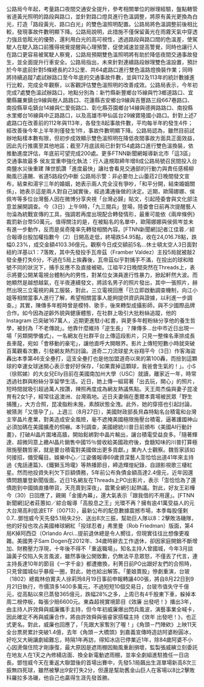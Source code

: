 公路局今年起，考量路口夜間交通安全提升，參考相關單位的辦理經驗，盤點轄管省道黃光照明的路段與路口，並針對路口燈具進行色溫調整，將原有黃光更換為白光，打造「路段黃光、路口白光」的雙色溫照明配置。公路局將色溫調整前後相比較，發現事故件數明顯下降。公路局說明，此措施不僅保留黃光在雨霧天氣中穿透力強且低眩光的優勢，還利用白光的高可視性，透過路段與路口間的色溫差，使駕駛人在駛入路口前獲得視覺提醒與心理預警，促使減速並提高警覺，同時也讓行人在路口更容易被駕駛人察覺，公路局預期雙色溫照明將有助於降低夜間交通事故發生，並全面提升行車安全。公路局指出，未來針對連續路段辦理雙色溫設置，預計於今年底前針對5條總長約23公里、共64處路口進行雙色溫路燈換裝作業；同時將持續追蹤7處試辦路口至今年底的交通事故件數，並與112及113年的統計數據進行比較，完成全年觀察，以客觀評估雙色溫照明的改善成效。公路局表示，今年初完成7處雙色溫試辦路口，地點分別為：新竹縣新豐鄉台15線與竹3鄉道路口、宜蘭縣羅東鎮台9線與樹人路路口、花蓮縣吉安鄉台9線與吉豐路三段667巷路口、南投縣草屯鎮台14線與仁愛街路口、彰化縣芬園鄉台14線與德興路路口、南投縣水里鄉台16線與中正路路口，以及高雄市甲仙區台29線寶隆國小路口。針對上述7處路口在改善前的112年與113年，各發生8起事故件數，平均每半年約發生4件；經改善後今年上半年則僅發生1件，事故件數明顯下降。公路局認為，雖然目前試辦地點樣本數有限，但初步成效顯示雙色溫照明在降低夜間事故方面具正面效益，因此先行推廣至其他地區；截至7月底該局已針對154處路口進行雙色溫換裝，依推動進度評估，年底前可望完成200處。更多FTNN新聞網報導新北市「這3區」交通事故最多 侯友宜重申強化執法：行人違規取締年增8成公路局號召民間投入台南鹽水災後重建 陳世凱讚「進度最快」讓社會看見交通部的行動力與責任感楊柳颱風已遠颺、省道5路段仍中斷 公路局示警：非必要勿上山蕾菈2日晚間發文宣布，結束和湯宇三年的婚姻，她表示兩人完全沒有爭吵，「和平分開，結束婚姻關係」，她表示這是兩人對自己誠實後，經過溝通後做的決定。近期，歐陽娜娜、侯佩岑等多位台灣藝人因在微博分享央視「台灣必歸」貼文，引起陸委會與文化部注意並展開調查。今（3日）上午9時，「九三閱兵」登場，陸委會日前再次提醒藝人勿淪為統戰宣傳的工具，強調若再度出現配合轉發情形，最重可能依《兩岸條例》裁罰新台幣50萬元。值得關注的是，在被點名的名單中，歐陽娜娜與侯佩岑並未有進一步動作，反而是吳奇隆率先轉發相關內容。[FTNN新聞網]記者江佳蓉／綜合報導台股加權指數今（2）日開高走低，終場跌54.95點，收在24,016.78點，跌幅0.23%，成交金額4103.36億元。觀察今日成交額前5名...休士頓太空人3日面對紐約洋基以1：7落敗，其中先發投手瓦帝茲（Framber Valdez）主投5局就被敲2發全壘打失6分，不過在5局上挨轟後，瓦帝茲似乎對捕手不滿，在投出的球和暗號不同的狀況下，捕手反應不及直接被砸。江祖平2日晚間突然在Threads上，表示將要公開某電視台體制內的男性，對某位女演員進行性暴力，掀起軒然大波。而她顯然是越想越氣，在半夜連續發文，將該名男子的照片發出，其中一張照片，赫然出現三立電視的員工服裝，對此，三立電視回應「已立即啟動調查機制，向江小姐等相關當事人進行了解，希望相關當事人能夠提供資訊與證據，以利進一步調查。」其實，陳傳多年輕時曾是模特、歌手，後來轉型成攝影師，與不少國際品牌合作。如今因為逆齡外貌與健康體態，在社群上吸引大批粉絲追蹤，他的Instagram 已突破167萬人，近期更進駐小紅書，與更多年輕粉絲分享他的養生哲學，被封為「不老傳說」。他靠什麼維持「逆生長」？陳傳多...台中市近日出現一場「另類開學儀式」，一名網友在社群平台上傳這段影片，只見一整條名車排成長長車龍，宛如「會移動的豪宅」，讓他直呼大開眼界。影片上傳短短數小時就突破百萬觀看次數，引發網友熱烈討論。道奇二刀流球星大谷翔平今（3日）作客海盜轟出本季第46支全壘打，這支全壘打也是他加盟道奇以來的第100轟，而撿到這顆球的幸運女球迷開心表示會好好保存，「如果賣掉這顆球，我爸會生氣的！」。小S（徐熙娣）的大女兒Elly目前在美國南加州大學（USC）就讀，離家近一年，時常透過社群與粉絲分享留學生活。近日，她上傳一組寫著「出去玩，開心」的照片，短時間就吸引超過萬人按讚，辣照再度成為網友熱議焦點。天王周杰倫與妻子昆凌育有2女1子，經常往返澳洲、台灣兩地。近日夫妻倆在墨爾本賣場被民眾「野生捕獲」，大方合照，昆凌脂粉未施，素顏狀態全洩。此外，她的穿搭也引起討論，被猜測「又懷孕了」。上週三（8月27日），美國財政部長貝森特點名台積電和台灣主宰晶片產業，對美造成安全風險，毫不遮掩美國極限施壓台積電，逼著護國神山必須加碼在美國擴產的恫嚇。本刊調查，美國總統川普日前頒布《美國AI行動計畫》，打破AI晶片圍堵高牆，開始鬆綁對中晶片輸出，讓台積電受益良多。「隨著輝達、超微同意上繳AI晶片銷售中國15％營收給美國政府後，食髓知味的川普打算極限施壓魏哲家，就是要台積電對美國做出更多貢獻。」業內人士觀察。魏哲家該如何接招，備受矚目。娛樂中心／江姿儀報導69歲資深藝人澎恰恰出道41年來主持過《鬼話連篇》、《鐵獅玉玲瓏》等熱播節目，締造輝煌紀錄，自詡影視歌三棲紅星。然而他投資失利欠下巨額債務，5年前公布負債金額高達2.4億元，近年因還債問題屢登新聞版面。近日1名網友在Threads上PO出影片，表示「澎恰恰為了還債跑到中國搞直播帶貨，天亮賣到深夜」，震驚全網引起熱議。對此，好友王彩樺今（30）日回應了，親揭「金援內幕」，還大氣表示「跟我借的不用還」。[FTNN新聞網]記者莊蕙如／綜合報導「高股息之王」光環不再？擁有逾41萬受益人的元大台灣高利低波ETF（00713），最新公布的配息數據震撼市場，本季每股僅剩0.7...鄧愷威今天先發5.1局失2分、送出8次三振，幫助巨人隊以8：2擊敗洛磯隊，他的好投也攻占美國棒球網紅「投球忍者」弗里曼（Rob Friedman）版面，第4局K掉阿西亞（Orlando Arci...提前退休總是令人嚮往，但現實往往比想像更複雜。美國男子Sam Dogen在2012年、34歲時辭去工作退休，卻因家庭開銷不斷增加、財務壓力浮現，十年後不得不「重返職場」。知名主持人曾國城，今年3月談論黃子佼陷入失言風波，雖然事後公開致歉，仍無法平息眾怒，不僅丟了代言，連主持長達10年的節目《一字千金》都遭撤換，利菁日前PO出跟好友們的合照時，只見曾國城似乎暴瘦一圈，對此，她也給出解答。「董娘賣股」慘劇重演，台玻（1802）總裁林伯實夫人徐莉玲8月19日事前申報轉讓400張，將自8月22日到9月21日執行，市價頂多1400多萬元，不過短短10個交易日，台玻市值失守千億元，從高點以來已蒸發365億元，跌幅28%之多，上周已有4千股東下車，躲掉本周二根停板，每張少賠6600元。東森超視實境節目《效廉 出發吧！》播出3年，由主持人許效舜與威廉攜手主持，但今年初威廉爆出閃兵風波，演藝事業全喊卡，因此確定不再與威廉合作，將由許效舜與張睿家搭檔主持《效年 出發吧！》，也正式更名。對此，威廉也回應了，「先跟大家暫別了喔！」《角頭－鬥陣欸》上映11天全台票房累計突破1.4億，去年《角頭－大橋頭》到嘉義宣傳時造訪阿婆粉圓冰，好吃又大碗讓劇組難忘，時隔1年再訪，得知冰店已停業近1年，除84歲阿婆不小心因燙傷住院才剛康復，最大原因是遮雨棚因颱風重創損壞，監製張威縯立刻委託在地友人在1天之內修繕店面、換全新電動遮雨棚，並率全劇組進駐擔任一日店長。鄧愷威今天在重返大聯盟後的首場出賽中，先發5.1局飆出生涯單場新高8次三振無四死球，雖然被擊出9安打失2分，但還是幫助舊金山巨人在客場以8比2擊敗科羅拉多洛磯，他自己也贏得生涯先發首勝。